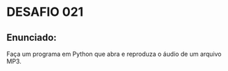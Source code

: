 # DESAFIO 021

## Enunciado: 

Faça um programa em Python que abra e reproduza o áudio de um arquivo MP3.
